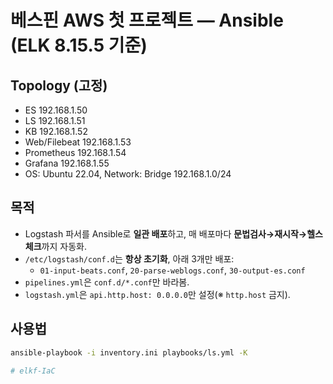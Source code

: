 # 베스핀 AWS 첫 프로젝트 — Ansible (ELK 8.15.5 기준)

## Topology (고정)
- ES 192.168.1.50
- LS 192.168.1.51
- KB 192.168.1.52
- Web/Filebeat 192.168.1.53
- Prometheus 192.168.1.54
- Grafana 192.168.1.55
- OS: Ubuntu 22.04, Network: Bridge 192.168.1.0/24

## 목적
- Logstash 파서를 Ansible로 **일관 배포**하고, 매 배포마다 **문법검사→재시작→헬스체크**까지 자동화.
- `/etc/logstash/conf.d`는 **항상 초기화**, 아래 3개만 배포:
  - `01-input-beats.conf`, `20-parse-weblogs.conf`, `30-output-es.conf`
- `pipelines.yml`은 `conf.d/*.conf`만 바라봄.
- `logstash.yml`은 `api.http.host: 0.0.0.0`만 설정(※ `http.host` 금지).

## 사용법
```bash
ansible-playbook -i inventory.ini playbooks/ls.yml -K

# elkf-IaC

